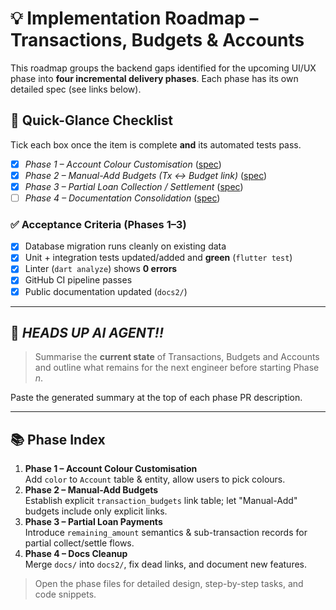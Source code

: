 # 💡 Implementation Roadmap – Transactions, Budgets & Accounts

This roadmap groups the backend gaps identified for the upcoming UI/UX phase into **four incremental delivery phases**.  Each phase has its own detailed spec (see links below).

## 📌 Quick-Glance Checklist

Tick each box once the item is complete **and** its automated tests pass.

- [x] _Phase 1 – Account Colour Customisation_  ([spec](phase_1_account_color.md))
- [x] _Phase 2 – Manual-Add Budgets (Tx ↔ Budget link)_  ([spec](phase_2_manual_budget_link.md))
- [x] _Phase 3 – Partial Loan Collection / Settlement_  ([spec](phase_3_partial_loan_payments.md))
- [ ] _Phase 4 – Documentation Consolidation_  ([spec](phase_4_docs_cleanup.md))

### ✅ Acceptance Criteria (Phases 1–3)

- [x] Database migration runs cleanly on existing data
- [x] Unit + integration tests updated/added and **green** (`flutter test`)
- [x] Linter (`dart analyze`) shows **0 errors**
- [x] GitHub CI pipeline passes
- [x] Public documentation updated (`docs2/`)

---

## 🔄 *HEADS UP AI AGENT!!*

> Summarise the **current state** of Transactions, Budgets and Accounts and outline what remains for the next engineer before starting Phase <i>n</i>. 

Paste the generated summary at the top of each phase PR description.

---

## 📚 Phase Index

1. **Phase 1 – Account Colour Customisation**  
   Add `color` to `Account` table & entity, allow users to pick colours.
2. **Phase 2 – Manual-Add Budgets**  
   Establish explicit `transaction_budgets` link table; let "Manual-Add" budgets include only explicit links.
3. **Phase 3 – Partial Loan Payments**  
   Introduce `remaining_amount` semantics & sub-transaction records for partial collect/settle flows.
4. **Phase 4 – Docs Cleanup**  
   Merge `docs/` into `docs2/`, fix dead links, and document new features.

> Open the phase files for detailed design, step-by-step tasks, and code snippets. 